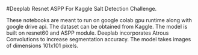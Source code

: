 #Deeplab Resnet ASPP For Kaggle Salt Detection Challenge.

These notebooks are meant to run on google colab gpu runtime
along with google drive api.
The dataset can be obtained from Kaggle. 
The model is built on resnet60 and ASPP module. Deeplab incorporates
Atrous Convolutions to increase segmentation accuracy. The model takes
images of dimensions 101x101 pixels.
